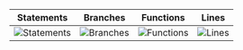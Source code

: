 | Statements                  | Branches                | Functions                 | Lines             |
| --------------------------- | ----------------------- | ------------------------- | ----------------- |
| ![Statements](https://img.shields.io/badge/statements-98.1%25-brightgreen.svg?style=for-the-badge&logo=jest) | ![Branches](https://img.shields.io/badge/branches-92.1%25-brightgreen.svg?style=for-the-badge&logo=jest) | ![Functions](https://img.shields.io/badge/functions-94.26%25-brightgreen.svg?style=for-the-badge&logo=jest) | ![Lines](https://img.shields.io/badge/lines-98.26%25-brightgreen.svg?style=for-the-badge&logo=jest) |
